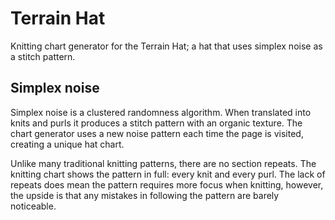 # Terrain Hat

Knitting chart generator for the Terrain Hat; a hat that uses simplex noise as a stitch pattern.

## Simplex noise

Simplex noise is a clustered randomness algorithm. When translated into knits and purls it produces a stitch pattern with an organic texture. The chart generator uses a new noise pattern each time the page is visited, creating a unique hat chart.

Unlike many traditional knitting patterns, there are no section repeats. The knitting chart shows the pattern in full: every knit and every purl. The lack of repeats does mean the pattern requires more focus when knitting, however, the upside is that any mistakes in following the pattern are barely noticeable.
